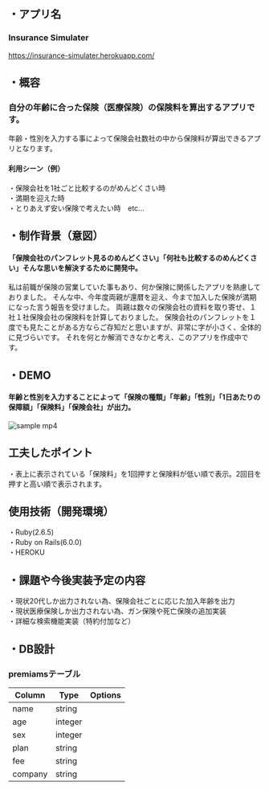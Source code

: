 ## ・アプリ名
### Insurance Simulater
https://insurance-simulater.herokuapp.com/
## ・概容
### 自分の年齢に合った保険（医療保険）の保険料を算出するアプリです。
年齢・性別を入力する事によって保険会社数社の中から保険料が算出できるアプリとなります。  

#### 利用シーン（例）
・保険会社を1社ごと比較するのがめんどくさい時  
・満期を迎えた時  
・とりあえず安い保険で考えたい時　etc...

## ・制作背景（意図）
#### 「保険会社のパンフレット見るのめんどくさい」「何社も比較するのめんどくさい」そんな思いを解決するために開発中。
私は前職が保険の営業していた事もあり、何か保険に関係したアプリを熟慮しておりました。
そんな中、今年度両親が還暦を迎え、今まで加入した保険が満期になった言う報告を受けました。
両親は数々の保険会社の資料を取り寄せ、１社１社保険会社の保険料を計算しておりました。
保険会社のパンフレットを１度でも見たことがある方ならご存知だと思いますが、非常に字が小さく、全体的に見づらいです。
それを何とか解消できなかと考え、このアプリを作成中です。

## ・DEMO
#### 年齢と性別を入力することによって「保険の種類」「年齢」「性別」「1日あたりの保障額」「保険料」「保険会社」が出力。
![sample mp4](https://user-images.githubusercontent.com/66234441/89405104-00467c00-d756-11ea-9ca6-9cb6c9e838b9.gif)

## 工夫したポイント
・表上に表示されている「保険料」を1回押すと保険料が低い順で表示。2回目を押すと高い順で表示されます。

## 使用技術（開発環境）
・Ruby(2.6.5)  
・Ruby on Rails(6.0.0)  
・HEROKU
## ・課題や今後実装予定の内容
・現状20代しか出力されない為、保険会社ごとに応じた加入年齢を出力  
・現状医療保険しか出力されない為、ガン保険や死亡保険の追加実装  
・詳細な検索機能実装（特約付加など）

## ・DB設計
### premiamsテーブル
|Column|Type|Options|
|------|----|-------|
|name|string||
|age|integer||
|sex|integer||
|plan|string||
|fee|string||
|company|string||
